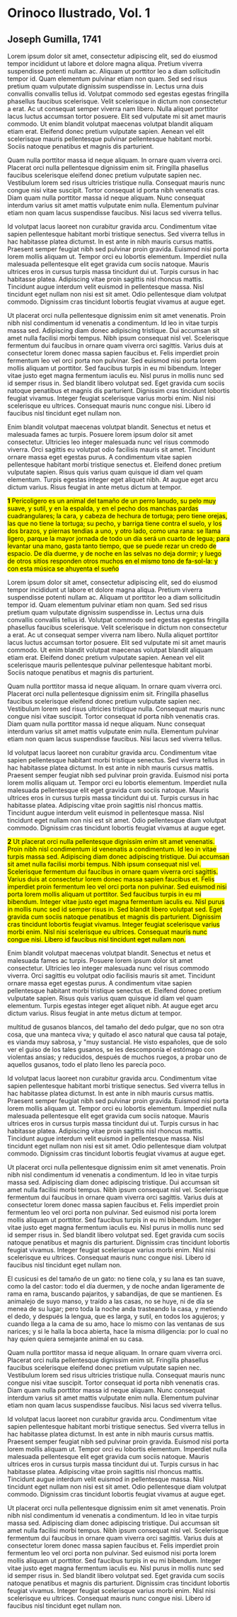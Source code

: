 # Orinoco Ilustrado, Vol. 1
## Joseph Gumilla, 1741
Lorem ipsum dolor sit amet, consectetur adipiscing elit, sed do eiusmod tempor incididunt ut labore et dolore magna aliqua. Pretium viverra suspendisse potenti nullam ac. Aliquam ut porttitor leo a diam sollicitudin tempor id. Quam elementum pulvinar etiam non quam. Sed sed risus pretium quam vulputate dignissim suspendisse in. Lectus urna duis convallis convallis tellus id. Volutpat commodo sed egestas egestas fringilla phasellus faucibus scelerisque. Velit scelerisque in dictum non consectetur a erat. Ac ut consequat semper viverra nam libero. Nulla aliquet porttitor lacus luctus accumsan tortor posuere. Elit sed vulputate mi sit amet mauris commodo. Ut enim blandit volutpat maecenas volutpat blandit aliquam etiam erat. Eleifend donec pretium vulputate sapien. Aenean vel elit scelerisque mauris pellentesque pulvinar pellentesque habitant morbi. Sociis natoque penatibus et magnis dis parturient.

Quam nulla porttitor massa id neque aliquam. In ornare quam viverra orci. Placerat orci nulla pellentesque dignissim enim sit. Fringilla phasellus faucibus scelerisque eleifend donec pretium vulputate sapien nec. Vestibulum lorem sed risus ultricies tristique nulla. Consequat mauris nunc congue nisi vitae suscipit. Tortor consequat id porta nibh venenatis cras. Diam quam nulla porttitor massa id neque aliquam. Nunc consequat interdum varius sit amet mattis vulputate enim nulla. Elementum pulvinar etiam non quam lacus suspendisse faucibus. Nisi lacus sed viverra tellus.

Id volutpat lacus laoreet non curabitur gravida arcu. Condimentum vitae sapien pellentesque habitant morbi tristique senectus. Sed viverra tellus in hac habitasse platea dictumst. In est ante in nibh mauris cursus mattis. Praesent semper feugiat nibh sed pulvinar proin gravida. Euismod nisi porta lorem mollis aliquam ut. Tempor orci eu lobortis elementum. Imperdiet nulla malesuada pellentesque elit eget gravida cum sociis natoque. Mauris ultrices eros in cursus turpis massa tincidunt dui ut. Turpis cursus in hac habitasse platea. Adipiscing vitae proin sagittis nisl rhoncus mattis. Tincidunt augue interdum velit euismod in pellentesque massa. Nisl tincidunt eget nullam non nisi est sit amet. Odio pellentesque diam volutpat commodo. Dignissim cras tincidunt lobortis feugiat vivamus at augue eget.

Ut placerat orci nulla pellentesque dignissim enim sit amet venenatis. Proin nibh nisl condimentum id venenatis a condimentum. Id leo in vitae turpis massa sed. Adipiscing diam donec adipiscing tristique. Dui accumsan sit amet nulla facilisi morbi tempus. Nibh ipsum consequat nisl vel. Scelerisque fermentum dui faucibus in ornare quam viverra orci sagittis. Varius duis at consectetur lorem donec massa sapien faucibus et. Felis imperdiet proin fermentum leo vel orci porta non pulvinar. Sed euismod nisi porta lorem mollis aliquam ut porttitor. Sed faucibus turpis in eu mi bibendum. Integer vitae justo eget magna fermentum iaculis eu. Nisl purus in mollis nunc sed id semper risus in. Sed blandit libero volutpat sed. Eget gravida cum sociis natoque penatibus et magnis dis parturient. Dignissim cras tincidunt lobortis feugiat vivamus. Integer feugiat scelerisque varius morbi enim. Nisl nisi scelerisque eu ultrices. Consequat mauris nunc congue nisi. Libero id faucibus nisl tincidunt eget nullam non.

Enim blandit volutpat maecenas volutpat blandit. Senectus et netus et malesuada fames ac turpis. Posuere lorem ipsum dolor sit amet consectetur. Ultricies leo integer malesuada nunc vel risus commodo viverra. Orci sagittis eu volutpat odio facilisis mauris sit amet. Tincidunt ornare massa eget egestas purus. A condimentum vitae sapien pellentesque habitant morbi tristique senectus et. Eleifend donec pretium vulputate sapien. Risus quis varius quam quisque id diam vel quam elementum. Turpis egestas integer eget aliquet nibh. At augue eget arcu dictum varius. Risus feugiat in ante metus dictum at tempor.

<mark id="cita1" class="cita_animales">
	<b>1</b>
	Pericoligero es un animal del tamaño de un perro lanudo, su pelo muy suave, y sutil, y en la espalda, y en el pecho dos manchas pardas cuadrangulares; la cara, y cabeza de hechura de tortuga; pero tiene orejas, las que no tiene la tortuga; su pecho, y barriga tiene contra el suelo, y los dos brazos, y piernas tendias a uno, y otro lado, como una rana: se llama ligero, parque la mayor jornada de todo un día será un cuarto de legua; para levantar una mano, gasta tanto tiempo, que se puede rezar un credo de espacio. De día duerme, y de noche en las selvas no deja dormir;  y luego de otros sitios responden otros muchos en el mismo tono de fa-sol-la: y con esta música se ahuyenta el sueño
</mark>

Lorem ipsum dolor sit amet, consectetur adipiscing elit, sed do eiusmod tempor incididunt ut labore et dolore magna aliqua. Pretium viverra suspendisse potenti nullam ac. Aliquam ut porttitor leo a diam sollicitudin tempor id. Quam elementum pulvinar etiam non quam. Sed sed risus pretium quam vulputate dignissim suspendisse in. Lectus urna duis convallis convallis tellus id. Volutpat commodo sed egestas egestas fringilla phasellus faucibus scelerisque. Velit scelerisque in dictum non consectetur a erat. Ac ut consequat semper viverra nam libero. Nulla aliquet porttitor lacus luctus accumsan tortor posuere. Elit sed vulputate mi sit amet mauris commodo. Ut enim blandit volutpat maecenas volutpat blandit aliquam etiam erat. Eleifend donec pretium vulputate sapien. Aenean vel elit scelerisque mauris pellentesque pulvinar pellentesque habitant morbi. Sociis natoque penatibus et magnis dis parturient.

Quam nulla porttitor massa id neque aliquam. In ornare quam viverra orci. Placerat orci nulla pellentesque dignissim enim sit. Fringilla phasellus faucibus scelerisque eleifend donec pretium vulputate sapien nec. Vestibulum lorem sed risus ultricies tristique nulla. Consequat mauris nunc congue nisi vitae suscipit. Tortor consequat id porta nibh venenatis cras. Diam quam nulla porttitor massa id neque aliquam. Nunc consequat interdum varius sit amet mattis vulputate enim nulla. Elementum pulvinar etiam non quam lacus suspendisse faucibus. Nisi lacus sed viverra tellus.

Id volutpat lacus laoreet non curabitur gravida arcu. Condimentum vitae sapien pellentesque habitant morbi tristique senectus. Sed viverra tellus in hac habitasse platea dictumst. In est ante in nibh mauris cursus mattis. Praesent semper feugiat nibh sed pulvinar proin gravida. Euismod nisi porta lorem mollis aliquam ut. Tempor orci eu lobortis elementum. Imperdiet nulla malesuada pellentesque elit eget gravida cum sociis natoque. Mauris ultrices eros in cursus turpis massa tincidunt dui ut. Turpis cursus in hac habitasse platea. Adipiscing vitae proin sagittis nisl rhoncus mattis. Tincidunt augue interdum velit euismod in pellentesque massa. Nisl tincidunt eget nullam non nisi est sit amet. Odio pellentesque diam volutpat commodo. Dignissim cras tincidunt lobortis feugiat vivamus at augue eget.

<mark id="cita2" class="cita_riqueza">
	<b>2</b>
	Ut placerat orci nulla pellentesque dignissim enim sit amet venenatis. Proin nibh nisl condimentum id venenatis a condimentum. Id leo in vitae turpis massa sed. Adipiscing diam donec adipiscing tristique. Dui accumsan sit amet nulla facilisi morbi tempus. Nibh ipsum consequat nisl vel. Scelerisque fermentum dui faucibus in ornare quam viverra orci sagittis. Varius duis at consectetur lorem donec massa sapien faucibus et. Felis imperdiet proin fermentum leo vel orci porta non pulvinar. Sed euismod nisi porta lorem mollis aliquam ut porttitor. Sed faucibus turpis in eu mi bibendum. Integer vitae justo eget magna fermentum iaculis eu. Nisl purus in mollis nunc sed id semper risus in. Sed blandit libero volutpat sed. Eget gravida cum sociis natoque penatibus et magnis dis parturient. Dignissim cras tincidunt lobortis feugiat vivamus. Integer feugiat scelerisque varius morbi enim. Nisl nisi scelerisque eu ultrices. Consequat mauris nunc congue nisi. Libero id faucibus nisl tincidunt eget nullam non.
</mark>

Enim blandit volutpat maecenas volutpat blandit. Senectus et netus et malesuada fames ac turpis. Posuere lorem ipsum dolor sit amet consectetur. Ultricies leo integer malesuada nunc vel risus commodo viverra. Orci sagittis eu volutpat odio facilisis mauris sit amet. Tincidunt ornare massa eget egestas purus. A condimentum vitae sapien pellentesque habitant morbi tristique senectus et. Eleifend donec pretium vulputate sapien. Risus quis varius quam quisque id diam vel quam elementum. Turpis egestas integer eget aliquet nibh. At augue eget arcu dictum varius. Risus feugiat in ante metus dictum at tempor.

multitud de gusanos blancos, del tamaño del dedo pulgar, que no son otra cosa, que una manteca viva; y quitado el asco natural que causa tal potaje, es vianda muy sabrosa, y "muy sustancial. He visto españoles, que de solo ver el guiso de los tales gusanos, se les descomponía el estómago con violentas ansias; y reducidos, después de muchos ruegos, a probar uno de aquellos gusanos, todo el plato lleno les parecía poco.

Id volutpat lacus laoreet non curabitur gravida arcu. Condimentum vitae sapien pellentesque habitant morbi tristique senectus. Sed viverra tellus in hac habitasse platea dictumst. In est ante in nibh mauris cursus mattis. Praesent semper feugiat nibh sed pulvinar proin gravida. Euismod nisi porta lorem mollis aliquam ut. Tempor orci eu lobortis elementum. Imperdiet nulla malesuada pellentesque elit eget gravida cum sociis natoque. Mauris ultrices eros in cursus turpis massa tincidunt dui ut. Turpis cursus in hac habitasse platea. Adipiscing vitae proin sagittis nisl rhoncus mattis. Tincidunt augue interdum velit euismod in pellentesque massa. Nisl tincidunt eget nullam non nisi est sit amet. Odio pellentesque diam volutpat commodo. Dignissim cras tincidunt lobortis feugiat vivamus at augue eget.

Ut placerat orci nulla pellentesque dignissim enim sit amet venenatis. Proin nibh nisl condimentum id venenatis a condimentum. Id leo in vitae turpis massa sed. Adipiscing diam donec adipiscing tristique. Dui accumsan sit amet nulla facilisi morbi tempus. Nibh ipsum consequat nisl vel. Scelerisque fermentum dui faucibus in ornare quam viverra orci sagittis. Varius duis at consectetur lorem donec massa sapien faucibus et. Felis imperdiet proin fermentum leo vel orci porta non pulvinar. Sed euismod nisi porta lorem mollis aliquam ut porttitor. Sed faucibus turpis in eu mi bibendum. Integer vitae justo eget magna fermentum iaculis eu. Nisl purus in mollis nunc sed id semper risus in. Sed blandit libero volutpat sed. Eget gravida cum sociis natoque penatibus et magnis dis parturient. Dignissim cras tincidunt lobortis feugiat vivamus. Integer feugiat scelerisque varius morbi enim. Nisl nisi scelerisque eu ultrices. Consequat mauris nunc congue nisi. Libero id faucibus nisl tincidunt eget nullam non.

El cusicusi es del tamaño de un gato: no tiene cola, y su lana es tan suave, como la del castor: todo el día duermen, y de noche andan ligeramente de rama en rama, buscando pajaritos, y sabandijas, de que se mantienen. Es animalejo de suyo manso, y traído a las casas, no se huye, ni de día se menea de su lugar; pero toda la noche anda trasteando la casa, y metiendo el dedo, y después la lengua, que es larga, y sutil, en todos los agujeros; y cuando llega a la cama de su amo, hace lo mismo con las ventanas de sus narices; y si le halla la boca abierta, hace la misma diligencia: por lo cual no hay quien quiera semejante animal en su casa.

Quam nulla porttitor massa id neque aliquam. In ornare quam viverra orci. Placerat orci nulla pellentesque dignissim enim sit. Fringilla phasellus faucibus scelerisque eleifend donec pretium vulputate sapien nec. Vestibulum lorem sed risus ultricies tristique nulla. Consequat mauris nunc congue nisi vitae suscipit. Tortor consequat id porta nibh venenatis cras. Diam quam nulla porttitor massa id neque aliquam. Nunc consequat interdum varius sit amet mattis vulputate enim nulla. Elementum pulvinar etiam non quam lacus suspendisse faucibus. Nisi lacus sed viverra tellus.

Id volutpat lacus laoreet non curabitur gravida arcu. Condimentum vitae sapien pellentesque habitant morbi tristique senectus. Sed viverra tellus in hac habitasse platea dictumst. In est ante in nibh mauris cursus mattis. Praesent semper feugiat nibh sed pulvinar proin gravida. Euismod nisi porta lorem mollis aliquam ut. Tempor orci eu lobortis elementum. Imperdiet nulla malesuada pellentesque elit eget gravida cum sociis natoque. Mauris ultrices eros in cursus turpis massa tincidunt dui ut. Turpis cursus in hac habitasse platea. Adipiscing vitae proin sagittis nisl rhoncus mattis. Tincidunt augue interdum velit euismod in pellentesque massa. Nisl tincidunt eget nullam non nisi est sit amet. Odio pellentesque diam volutpat commodo. Dignissim cras tincidunt lobortis feugiat vivamus at augue eget.

Ut placerat orci nulla pellentesque dignissim enim sit amet venenatis. Proin nibh nisl condimentum id venenatis a condimentum. Id leo in vitae turpis massa sed. Adipiscing diam donec adipiscing tristique. Dui accumsan sit amet nulla facilisi morbi tempus. Nibh ipsum consequat nisl vel. Scelerisque fermentum dui faucibus in ornare quam viverra orci sagittis. Varius duis at consectetur lorem donec massa sapien faucibus et. Felis imperdiet proin fermentum leo vel orci porta non pulvinar. Sed euismod nisi porta lorem mollis aliquam ut porttitor. Sed faucibus turpis in eu mi bibendum. Integer vitae justo eget magna fermentum iaculis eu. Nisl purus in mollis nunc sed id semper risus in. Sed blandit libero volutpat sed. Eget gravida cum sociis natoque penatibus et magnis dis parturient. Dignissim cras tincidunt lobortis feugiat vivamus. Integer feugiat scelerisque varius morbi enim. Nisl nisi scelerisque eu ultrices. Consequat mauris nunc congue nisi. Libero id faucibus nisl tincidunt eget nullam non.